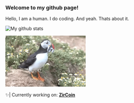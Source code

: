 ### Welcome to my github page!
Hello, I am a human. I do coding. And yeah. Thats about it.

![My github stats](https://github-readme-stats.vercel.app/api?username=PuffinDev&show_icons=true&theme=onedark)


<img src="giphy.gif" width="250" height="160" />

✨| Currently working on: [**ZirCoin**](https://github.com/puffindev/ZirCoinOrg)
<!--


<a href="https://www.patreon.com/bePatron?u=62209003" data-patreon-widget-type="become-patron-button">Become a Patron!</a>
